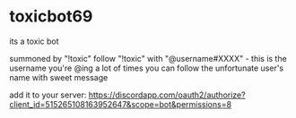 # toxicbot69
its a toxic bot

summoned by "!toxic"
follow "!toxic" with "@username#XXXX" - this is the username you're @ing a lot of times
you can follow the unfortunate user's name with sweet message

add it to your server: https://discordapp.com/oauth2/authorize?client_id=515265108163952647&scope=bot&permissions=8
